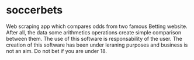# soccerbets
Web scraping app which compares odds from two famous Betting website. After all, the data some arithmetics operations create simple comparison between them.
The use of this software is responsability of the user. The creation of this software has been under leraning purposes and business is not an aim. Do not bet if you are under 18.
